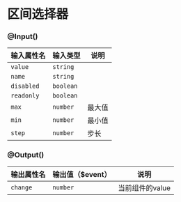 # 区间选择器

### @Input()

| 输入属性名 | 输入类型  | 说明    |
| --        | --        | --        |
| `value`      | `string`   |  |
| `name`      | `string`   |  |
| `disabled`      | `boolean`   |  |
| `readonly`      | `boolean`   |  |
| `max`      | `number`   | 最大值 |
| `min`      | `number`   |  最小值 |
| `step`      | `number`   |  步长 |

### @Output()
| 输出属性名 | 输出值（$event）  | 说明    |
| --        | --        | --        |
| `change` | `number`   | 当前组件的value |
